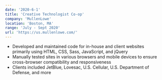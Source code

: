 ```yaml
---
date: '2020-6-1'
title: 'Creative Technologist Co-op'
company: 'MullenLowe'
location: 'Boston, MA'
range: 'July - Sept 2020'
url: 'https://us.mullenlowe.com/'
---
```


- Developed and maintained code for in-house and client websites primarily using HTML, CSS, Sass, JavaScript, and jQuery
- Manually tested sites in various browsers and mobile devices to ensure cross-browser compatibility and responsiveness
- Clients included JetBlue, Lovesac, U.S. Cellular, U.S. Department of Defense, and more
